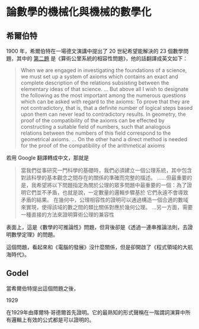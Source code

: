# 論數學的機械化與機械的數學化

## 希爾伯特

1900 年，希爾伯特在一場德文演講中提出了 20 世紀希望能解決的 23 個數學問題，其中的 [第二題](https://zh.wikipedia.org/wiki/%E5%B8%8C%E7%88%BE%E4%BC%AF%E7%89%B9%E7%AC%AC%E4%BA%8C%E5%95%8F%E9%A1%8C) 是《算術公里系統的相容性問題》，他的話翻譯成英文如下：

> When we are engaged in investigating the foundations of a science, we must set up a system of axioms which contains an exact and complete description of the relations subsisting between the elementary ideas of that science. ... But above all I wish to designate the following as the most important among the numerous questions which can be asked with regard to the axioms: To prove that they are not contradictory, that is, that a definite number of logical steps based upon them can never lead to contradictory results. In geometry, the proof of the compatibility of the axioms can be effected by constructing a suitable field of numbers, such that analogous relations between the numbers of this field correspond to the geometrical axioms. ... On the other hand a direct method is needed for the proof of the compatibility of the arithmetical axioms

若用 Google 翻譯轉成中文，那就是

> 當我們從事研究一門科學的基礎時，我們必須建立一個公理系統，其中包含對該科學的基本觀念之間存在的關係的準確而完整的描述。 ......但最重要的是，我希望將以下問題指定為關於公理的眾多問題中最重要的一個：為了證明它們並不矛盾，也就是說，一定數量的邏輯步驟基於 它們永遠不會導致矛盾的結果。 在幾何中，公理相容性的證明可以通過構造一個合適的數域來實現，使得該域的數之間的類比關係對應於幾何公理。 ...另一方面，需要一種直接的方法來證明算術公理的兼容性

表面上，這是《數學的可推論性》問題，但背後卻是《透過一連串推論法則，去證明數學定理》的問題。

這個問題，看起來和《電腦的發展》沒什麼關係，但是卻開啟了《程式領域的大航海時代》。

## Godel

當希爾伯特提出這個問題之後，

1929

在1929年由庫爾特·哥德爾首先證明。它的最熟知的形式聲稱在一階謂詞演算中所有邏輯上有效的公式都是可以證明的。

